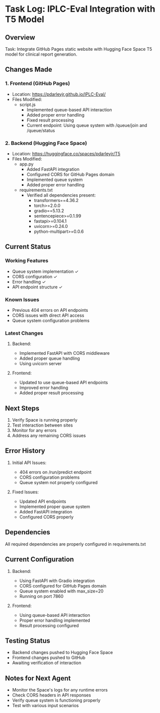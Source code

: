 # Task Log: IPLC-Eval Integration with T5 Model

## Overview
Task: Integrate GitHub Pages static website with Hugging Face Space T5 model for clinical report generation.

## Changes Made

### 1. Frontend (GitHub Pages)
- Location: https://pdarleyjr.github.io/IPLC-Eval/
- Files Modified:
  * script.js
    - Implemented queue-based API interaction
    - Added proper error handling
    - Fixed result processing
    - Current endpoint: Using queue system with /queue/join and /queue/status

### 2. Backend (Hugging Face Space)
- Location: https://huggingface.co/spaces/pdarleyjr/T5
- Files Modified:
  * app.py
    - Added FastAPI integration
    - Configured CORS for GitHub Pages domain
    - Implemented queue system
    - Added proper error handling
  * requirements.txt
    - Verified all dependencies present:
      * transformers==4.36.2
      * torch>=2.0.0
      * gradio==5.13.2
      * sentencepiece>=0.1.99
      * fastapi>=0.104.1
      * uvicorn>=0.24.0
      * python-multipart>=0.0.6

## Current Status

### Working Features
- Queue system implementation ✓
- CORS configuration ✓
- Error handling ✓
- API endpoint structure ✓

### Known Issues
- Previous 404 errors on API endpoints
- CORS issues with direct API access
- Queue system configuration problems

### Latest Changes
1. Backend:
   - Implemented FastAPI with CORS middleware
   - Added proper queue handling
   - Using uvicorn server

2. Frontend:
   - Updated to use queue-based API endpoints
   - Improved error handling
   - Added proper result processing

## Next Steps
1. Verify Space is running properly
2. Test interaction between sites
3. Monitor for any errors
4. Address any remaining CORS issues

## Error History
1. Initial API Issues:
   - 404 errors on /run/predict endpoint
   - CORS configuration problems
   - Queue system not properly configured

2. Fixed Issues:
   - Updated API endpoints
   - Implemented proper queue system
   - Added FastAPI integration
   - Configured CORS properly

## Dependencies
All required dependencies are properly configured in requirements.txt

## Current Configuration
1. Backend:
   - Using FastAPI with Gradio integration
   - CORS configured for GitHub Pages domain
   - Queue system enabled with max_size=20
   - Running on port 7860

2. Frontend:
   - Using queue-based API interaction
   - Proper error handling implemented
   - Result processing configured

## Testing Status
- Backend changes pushed to Hugging Face Space
- Frontend changes pushed to GitHub
- Awaiting verification of interaction

## Notes for Next Agent
- Monitor the Space's logs for any runtime errors
- Check CORS headers in API responses
- Verify queue system is functioning properly
- Test with various input scenarios
